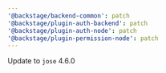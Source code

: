 ```yaml
---
'@backstage/backend-common': patch
'@backstage/plugin-auth-backend': patch
'@backstage/plugin-auth-node': patch
'@backstage/plugin-permission-node': patch
---
```


Update to `jose` 4.6.0
